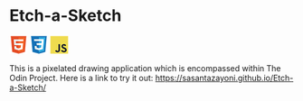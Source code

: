 # Etch-a-Sketch

![HTML](tech/html.png) ![CSS](tech/css.png) ![Javascript](tech/javascript.png)

This is a pixelated drawing application which is encompassed within The Odin Project. Here is a link to try it out: https://sasantazayoni.github.io/Etch-a-Sketch/

